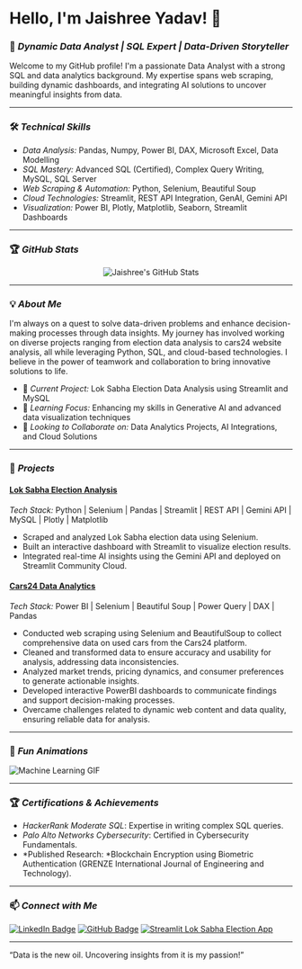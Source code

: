# Hello, I'm Jaishree Yadav! 👋

### 🚀 *Dynamic Data Analyst | SQL Expert | Data-Driven Storyteller*

Welcome to my GitHub profile! I'm a passionate Data Analyst with a strong SQL and data analytics background. My expertise spans web scraping, building dynamic dashboards, and integrating AI solutions to uncover meaningful insights from data.

---

### 🛠 *Technical Skills*

- *Data Analysis:* Pandas, Numpy, Power BI, DAX, Microsoft Excel, Data Modelling
- *SQL Mastery:* Advanced SQL (Certified), Complex Query Writing, MySQL, SQL Server
- *Web Scraping & Automation:* Python, Selenium, Beautiful Soup
- *Cloud Technologies:* Streamlit, REST API Integration, GenAI, Gemini API
- *Visualization:* Power BI, Plotly, Matplotlib, Seaborn, Streamlit Dashboards

---

### 🏆 *GitHub Stats*

<div align="center">
  
  ![Jaishree's GitHub Stats](https://github-readme-stats.vercel.app/api?username=Jayadavv&show_icons=true&theme=radical)



</div>

---

### 💡 *About Me*

I'm always on a quest to solve data-driven problems and enhance decision-making processes through data insights. My journey has involved working on diverse projects ranging from election data analysis to cars24 website analysis, all while leveraging Python, SQL, and cloud-based technologies. I believe in the power of teamwork and collaboration to bring innovative solutions to life.

- 🔭 *Current Project:* Lok Sabha Election Data Analysis using Streamlit and MySQL
- 🌱 *Learning Focus:* Enhancing my skills in Generative AI and advanced data visualization techniques
- 👯 *Looking to Collaborate on:* Data Analytics Projects, AI Integrations, and Cloud Solutions

---

### 🌟 *Projects*

#### [Lok Sabha Election Analysis](https://github.com/anjanicoder/Lok-Sabha-Election-Analysis)
*Tech Stack:* Python | Selenium | Pandas | Streamlit | REST API | Gemini API | MySQL | Plotly | Matplotlib

- Scraped and analyzed Lok Sabha election data using Selenium.
- Built an interactive dashboard with Streamlit to visualize election results.
- Integrated real-time AI insights using the Gemini API and deployed on Streamlit Community Cloud.

#### [Cars24 Data Analytics](https://github.com/jeeteshwar0786/car_24)
*Tech Stack:* Power BI | Selenium | Beautiful Soup | Power Query | DAX | Pandas

- Conducted web scraping using Selenium and BeautifulSoup to collect comprehensive data on used cars from the Cars24 platform.
- Cleaned and transformed data to ensure accuracy and usability for analysis, addressing data inconsistencies.
- Analyzed market trends, pricing dynamics, and consumer preferences to generate actionable insights.
- Developed interactive PowerBI dashboards to communicate findings and support decision-making processes.
- Overcame challenges related to dynamic web content and data quality, ensuring reliable data for analysis.

---

### 🎉 *Fun Animations*

![Machine Learning GIF](https://digitalcreativemind.com/wp-content/uploads/2021/06/Analytics_amp_Data_Science.gif)



---

### 🏆 *Certifications & Achievements*

- *HackerRank Moderate SQL*: Expertise in writing complex SQL queries.
- *Palo Alto Networks Cybersecurity*: Certified in Cybersecurity Fundamentals.
- *Published Research: *Blockchain Encryption using Biometric Authentication (GRENZE International Journal of Engineering and Technology).

---


### 📫 *Connect with Me*

[![LinkedIn Badge](https://img.shields.io/badge/-Jaishree%20Yadav-blue?style=flat-square&logo=Linkedin&logoColor=white&link=https://www.linkedin.com/in/Jaishree-Yadav)](https://www.linkedin.com/in/jaishree-yadav)
[![GitHub Badge](https://img.shields.io/badge/-Jayadavv-333?style=flat-square&logo=github&logoColor=white&link=https://github.com/Jayadavv)](https://github.com/Jayadavv)
[![Streamlit Lok Sabha Election App](https://img.shields.io/badge/Streamlit-App-green?style=flat-square&link=https://lok-sabha-election-analysis.streamlit.app/)](https://lok-sabha-election-analysis.streamlit.app/)

---

“Data is the new oil. Uncovering insights from it is my passion!”
